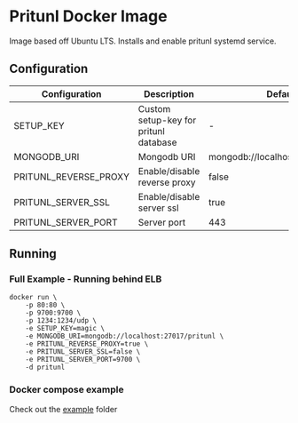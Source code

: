 # Pritunl Docker Image

Image based off Ubuntu LTS. Installs and enable pritunl systemd service.

## Configuration

Configuration            | Description | Default
-------------------------|-------------|---------
 SETUP_KEY               | Custom setup-key for pritunl database | -
 MONGODB_URI             | Mongodb URI | mongodb://localhost:27017/pritunl
 PRITUNL_REVERSE_PROXY   | Enable/disable reverse proxy | false
 PRITUNL_SERVER_SSL      | Enable/disable server ssl | true
 PRITUNL_SERVER_PORT     | Server port | 443

## Running

### Full Example - Running behind ELB
```shell
docker run \
    -p 80:80 \
    -p 9700:9700 \
    -p 1234:1234/udp \
    -e SETUP_KEY=magic \
    -e MONGODB_URI=mongodb://localhost:27017/pritunl \
    -e PRITUNL_REVERSE_PROXY=true \
    -e PRITUNL_SERVER_SSL=false \
    -e PRITUNL_SERVER_PORT=9700 \
    -d pritunl
```

### Docker compose example

Check out the [example](example) folder